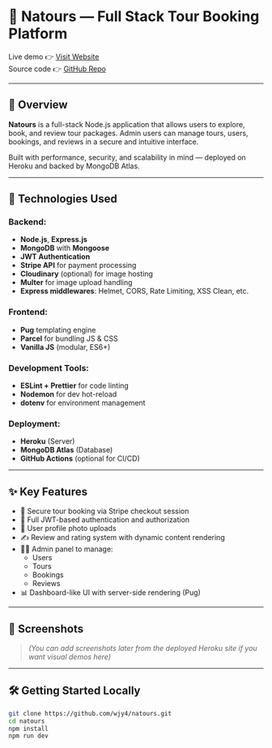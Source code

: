 # 🧭 Natours — Full Stack Tour Booking Platform

Live demo 👉 [Visit Website](https://nameless-citadel-27788-8849310331e9.herokuapp.com/)  
Source code 👉 [GitHub Repo](https://github.com/wjy4/natours)

---

## 🚀 Overview

**Natours** is a full-stack Node.js application that allows users to explore, book, and review tour packages. Admin users can manage tours, users, bookings, and reviews in a secure and intuitive interface.

Built with performance, security, and scalability in mind — deployed on Heroku and backed by MongoDB Atlas.

---

## 🧰 Technologies Used

### Backend:

- **Node.js**, **Express.js**
- **MongoDB** with **Mongoose**
- **JWT Authentication**
- **Stripe API** for payment processing
- **Cloudinary** (optional) for image hosting
- **Multer** for image upload handling
- **Express middlewares**: Helmet, CORS, Rate Limiting, XSS Clean, etc.

### Frontend:

- **Pug** templating engine
- **Parcel** for bundling JS & CSS
- **Vanilla JS** (modular, ES6+)

### Development Tools:

- **ESLint + Prettier** for code linting
- **Nodemon** for dev hot-reload
- **dotenv** for environment management

### Deployment:

- **Heroku** (Server)
- **MongoDB Atlas** (Database)
- **GitHub Actions** (optional for CI/CD)

---

## ✨ Key Features

- 🛒 Secure tour booking via Stripe checkout session
- 🔐 Full JWT-based authentication and authorization
- 📸 User profile photo uploads
- ✍️ Review and rating system with dynamic content rendering
- 🧑‍💼 Admin panel to manage:
  - Users
  - Tours
  - Bookings
  - Reviews
- 📊 Dashboard-like UI with server-side rendering (Pug)

---

## 📸 Screenshots

> _(You can add screenshots later from the deployed Heroku site if you want visual demos here)_

---

## 🛠️ Getting Started Locally

```bash
git clone https://github.com/wjy4/natours.git
cd natours
npm install
npm run dev
```
